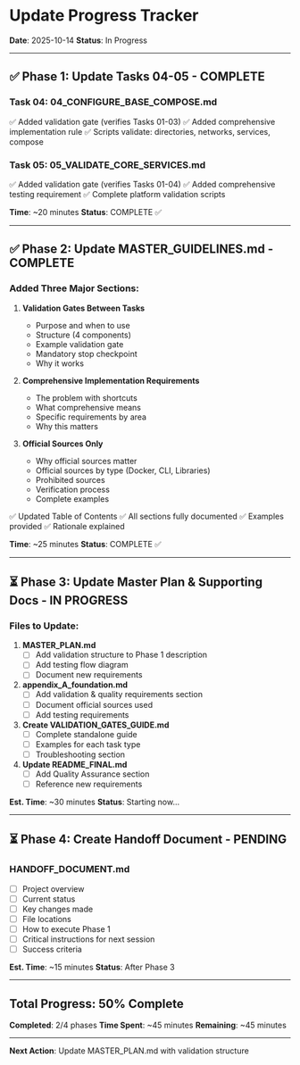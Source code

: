 # Update Progress Tracker

**Date**: 2025-10-14
**Status**: In Progress

---

## ✅ Phase 1: Update Tasks 04-05 - COMPLETE

### Task 04: 04_CONFIGURE_BASE_COMPOSE.md
✅ Added validation gate (verifies Tasks 01-03)
✅ Added comprehensive implementation rule
✅ Scripts validate: directories, networks, services, compose

### Task 05: 05_VALIDATE_CORE_SERVICES.md
✅ Added validation gate (verifies Tasks 01-04)
✅ Added comprehensive testing requirement
✅ Complete platform validation scripts

**Time**: ~20 minutes
**Status**: COMPLETE ✅

---

## ✅ Phase 2: Update MASTER_GUIDELINES.md - COMPLETE

### Added Three Major Sections:

1. **Validation Gates Between Tasks**
   - Purpose and when to use
   - Structure (4 components)
   - Example validation gate
   - Mandatory stop checkpoint
   - Why it works

2. **Comprehensive Implementation Requirements**
   - The problem with shortcuts
   - What comprehensive means
   - Specific requirements by area
   - Why this matters

3. **Official Sources Only**
   - Why official sources matter
   - Official sources by type (Docker, CLI, Libraries)
   - Prohibited sources
   - Verification process
   - Complete examples

✅ Updated Table of Contents
✅ All sections fully documented
✅ Examples provided
✅ Rationale explained

**Time**: ~25 minutes
**Status**: COMPLETE ✅

---

## ⏳ Phase 3: Update Master Plan & Supporting Docs - IN PROGRESS

### Files to Update:

1. **MASTER_PLAN.md**
   - [ ] Add validation structure to Phase 1 description
   - [ ] Add testing flow diagram
   - [ ] Document new requirements

2. **appendix_A_foundation.md**
   - [ ] Add validation & quality requirements section
   - [ ] Document official sources used
   - [ ] Add testing requirements

3. **Create VALIDATION_GATES_GUIDE.md**
   - [ ] Complete standalone guide
   - [ ] Examples for each task type
   - [ ] Troubleshooting section

4. **Update README_FINAL.md**
   - [ ] Add Quality Assurance section
   - [ ] Reference new requirements

**Est. Time**: ~30 minutes
**Status**: Starting now...

---

## ⏳ Phase 4: Create Handoff Document - PENDING

### HANDOFF_DOCUMENT.md
- [ ] Project overview
- [ ] Current status
- [ ] Key changes made
- [ ] File locations
- [ ] How to execute Phase 1
- [ ] Critical instructions for next session
- [ ] Success criteria

**Est. Time**: ~15 minutes
**Status**: After Phase 3

---

## Total Progress: 50% Complete

**Completed**: 2/4 phases
**Time Spent**: ~45 minutes
**Remaining**: ~45 minutes

---

**Next Action**: Update MASTER_PLAN.md with validation structure
